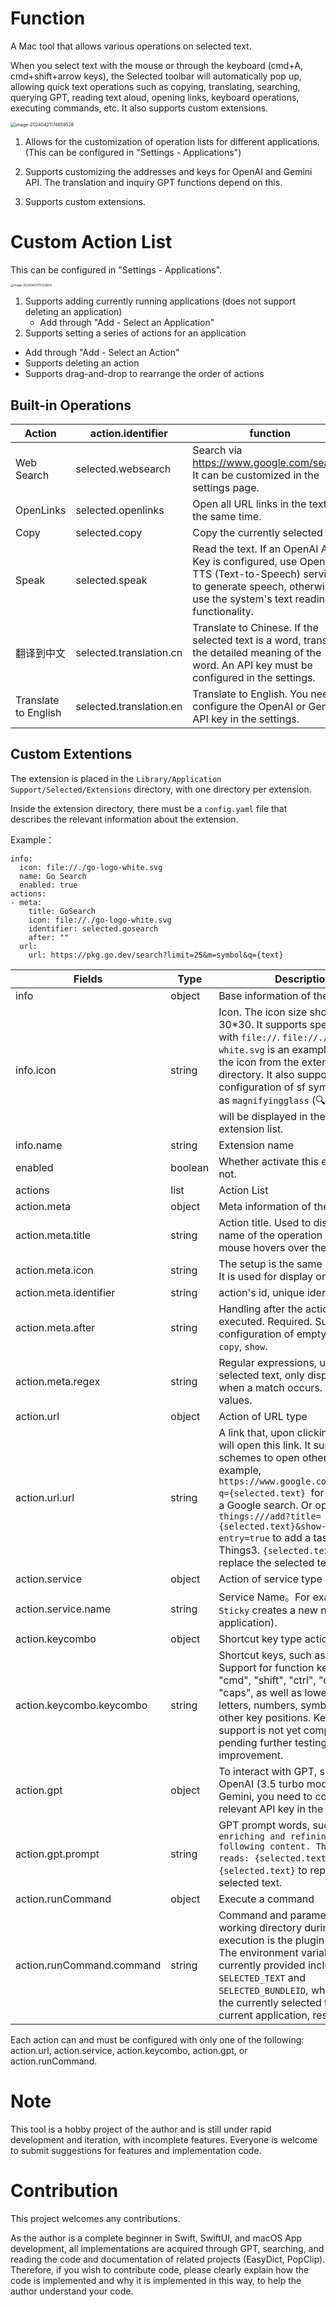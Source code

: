 # Function
A Mac tool that allows various operations on selected text.

When you select text with the mouse or through the keyboard (cmd+A, cmd+shift+arrow keys), the Selected toolbar will automatically pop up, allowing quick text operations such as copying, translating, searching, querying GPT, reading text aloud, opening links, keyboard operations, executing commands, etc. It also supports custom extensions.

<img src="DocImages/tool.png" alt="image-20240421174659528" style="zoom: 50%;" />

1. Allows for the customization of operation lists for different applications. (This can be configured in "Settings - Applications")

2. Supports customizing the addresses and keys for OpenAI and Gemini API. The translation and inquiry GPT functions depend on this.
3. Supports custom extensions.

# Custom Action List

This can be configured in "Settings - Applications".

<img src="DocImages/Application-Settings.png" alt="image-20240421175133604" style="zoom: 33%;" />

1. Supports adding currently running applications (does not support deleting an application)
   * Add through "Add - Select an Application"
2. Supports setting a series of actions for an application
  - Add through "Add - Select an Action"
  - Supports deleting an action
  - Supports drag-and-drop to rearrange the order of actions

## Built-in Operations

| Action          | action.identifier | function                                                 | icon |
| -------------------- | ------------------------ | ------------------------------------------------------------ | ---- |
| Web Search           | selected.websearch       | Search via https://www.google.com/search. It can be customized in the settings page. | 🔍    |
| OpenLinks            | selected.openlinks       | Open all URL links in the text at the same time. | 🔗    |
| Copy                 | selected.copy            | Copy the currently selected text.            | 📃    |
| Speak                | selected.speak           | Read the text. If an OpenAI API Key is configured, use OpenAI's TTS (Text-to-Speech) service to generate speech, otherwise use the system's text reading functionality. | ▶️    |
| 翻译到中文           | selected.translation.cn  | Translate to Chinese. If the selected text is a word, translate the detailed meaning of the word. An API key must be configured in the settings. | 译中 |
| Translate to English | selected.translation.en  | Translate to English. You need to configure the OpenAI or Gemini API key in the settings. | 🌍    |

## Custom Extentions

The extension is placed in the `Library/Application Support/Selected/Extensions` directory, with one directory per extension.

Inside the extension directory, there must be a `config.yaml` file that describes the relevant information about the extension.

Example：

```yam
info:
  icon: file://./go-logo-white.svg
  name: Go Search
  enabled: true
actions:
- meta:
    title: GoSearch
    icon: file://./go-logo-white.svg
    identifier: selected.gosearch
    after: ""
  url:
    url: https://pkg.go.dev/search?limit=25&m=symbol&q={text}
```

| Fields                | Type | Description                                  |
| -------------------------- | ------ | ------------------------------------------------------------ |
| info                       | object | Base information of the extension.         |
| info.icon                  | string | Icon. The icon size should be 30*30. It supports specifying files with `file://`. `file://./go-logo-white.svg` is an example of loading the icon from the extension directory. It also supports direct configuration of sf symbols, such as `magnifyingglass` (🔍). The icon will be displayed in the configured extension list. |
| info.name                  | string | Extension name                |
| enabled                    | boolean | Whether activate this extension or not. |
| actions                    | list | Action List                                |
| action.meta                | object | Meta information of the Action                    |
| action.meta.title          | string | Action title. Used to display the name of the operation when the mouse hovers over the toolbar. |
| action.meta.icon           | string | The setup is the same as info.icon. It is used for display on the toolbar. |
| action.meta.identifier     | string  | action's id, unique identifier       |
| action.meta.after     | string | Handling after the action is executed. Required. Supports configuration of empty (`""`), `paste`, `copy`, `show`. |
| action.meta.regex | string | Regular expressions, used to match selected text, only display action when a match occurs. Optional values. |
| action.url                 | object | Action of URL type |
| action.url.url             | string | A link that, upon clicking (action), will open this link. It supports schemes to open other apps. For example, `https://www.google.com.hk/search?q={selected.text} `for conducting a Google search. Or open `things:///add?title={selected.text}&show-quick-entry=true` to add a task in Things3. `{selected.text}` is used to replace the selected text. |
| action.service             | object | Action of service type                   |
| action.service.name | string | Service Name。For example, `Make Sticky` creates a new note (note application). |
| action.keycombo            | object | Shortcut key type action |
| action.keycombo.keycombo   | string | Shortcut keys, such as "cmd i", etc. Support for function keys like "cmd", "shift", "ctrl", "option", "fn", "caps", as well as lowercase letters, numbers, symbols, and other key positions. Key positioning support is not yet complete, pending further testing and improvement. |
| action.gpt                 | object | To interact with GPT, such as OpenAI (3.5 turbo model) or Gemini, you need to configure the relevant API key in the settings. |
| action.gpt.prompt          | string | GPT prompt words, such as `enriching and refining the following content. The content reads: {selected.text}.` Use `{selected.text}` to replace the selected text. |
| action.runCommand | object | Execute a command |
| action.runCommand.command | string | Command and parameter list. The working directory during command execution is the plugin directory. The environment variables currently provided include: `SELECTED_TEXT` and `SELECTED_BUNDLEID`, which represent the currently selected text and the current application, respectively. |

Each action can and must be configured with only one of the following: action.url, action.service, action.keycombo, action.gpt, or action.runCommand.

# Note
This tool is a hobby project of the author and is still under rapid development and iteration, with incomplete features. Everyone is welcome to submit suggestions for features and implementation code.

# Contribution
This project welcomes any contributions.

As the author is a complete beginner in Swift, SwiftUI, and macOS App development, all implementations are acquired through GPT, searching, and reading the code and documentation of related projects (EasyDict, PopClip). Therefore, if you wish to contribute code, please clearly explain how the code is implemented and why it is implemented in this way, to help the author understand your code.
